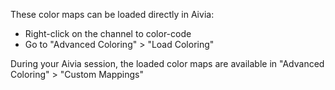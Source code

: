 These color maps can be loaded directly in Aivia:
+ Right-click on the channel to color-code
+ Go to "Advanced Coloring" > "Load Coloring"

During your Aivia session, the loaded color maps are available in "Advanced Coloring" > "Custom Mappings"
